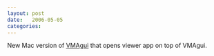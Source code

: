 ```yaml
---
layout: post
date:   2006-05-05
categories:
---
```

New Mac version of <a href="zvm/vma/">VMAgui</a> that opens viewer app on top of VMAgui.
